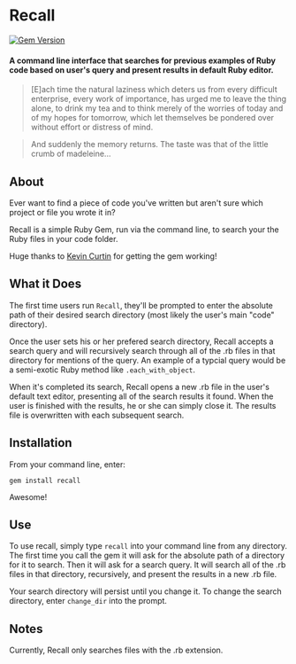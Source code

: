 # Recall

[![Gem Version](https://badge.fury.io/rb/recall.png)](http://badge.fury.io/rb/recall)

#### A command line interface that searches for previous examples of Ruby code based on user's query and present results in default Ruby editor.

> [E]ach time the natural laziness which deters us from every difficult enterprise, every work of importance, has urged me to leave the thing alone, to drink my tea and to think merely of the worries of today and of my hopes for tomorrow, which let themselves be pondered over without effort or distress of mind. 

> And suddenly the memory returns. The taste was that of the little crumb of madeleine... 

## About 

Ever want to find a piece of code you've written but aren't sure which project or file you wrote it in? 

Recall is a simple Ruby Gem, run via the command line, to search your the Ruby files in your code folder. 

Huge thanks to [Kevin Curtin](https://twitter.com/kcurtin) for getting the gem working!
 
## What it Does

The first time users run `Recall`, they'll be prompted to enter the absolute path of their desired search directory (most likely the user's main "code" directory). 

Once the user sets his or her prefered search directory, Recall accepts a search query and will recursively search through all of the .rb files in that directory for mentions of the query. An example of a typcial query would be a semi-exotic Ruby method like `.each_with_object`. 

When it's completed its search, Recall opens a new .rb file in the user's default text editor, presenting all of the search results it found. When the user is finished with the results, he or she can simply close it. The results file is overwritten with each subsequent search.
 
## Installation

From your command line, enter:

`gem install recall`

Awesome!

## Use

To use recall, simply type `recall` into your command line from any directory. The first time you call the gem it will ask for the absolute path of a directory for it to search. Then it will ask for a search query. It will search all of the .rb files in that directory, recursively, and present the results in a new .rb file. 

Your search directory will persist until you change it. To change the search directory, enter `change_dir` into the prompt. 

## Notes

Currently, Recall only searches files with the .rb extension. 



